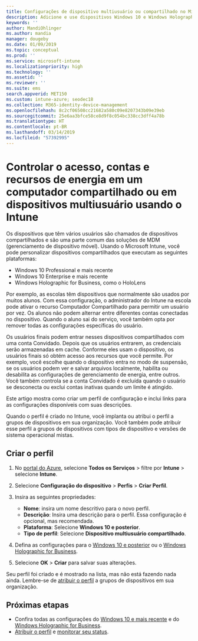 ```yaml
---
title: Configurações de dispositivo multiusuário ou compartilhado no Microsoft Intune – Azure | Microsoft Docs
description: Adicione e use dispositivos Windows 10 e Windows Holographic for Business que são compartilhados ou usados por vários usuários no Microsoft Intune. Veja uma lista de todas as configurações e o que elas fazem nos dispositivos, incluindo o Microsoft HoloLens. Controle contas Convidado, gerencie contas e exclua contas inativas, permita ou impeça o salvamento no armazenamento local, defina opções de energia e suspensão, escolha quando as atualizações são instaladas e use dispositivos em ambientes educacionais em um perfil de configuração do dispositivo.
keywords: ''
author: MandiOhlinger
ms.author: mandia
manager: dougeby
ms.date: 01/09/2019
ms.topic: conceptual
ms.prod: ''
ms.service: microsoft-intune
ms.localizationpriority: high
ms.technology: ''
ms.assetid: ''
ms.reviewer: ''
ms.suite: ems
search.appverid: MET150
ms.custom: intune-azure; seodec18
ms.collection: M365-identity-device-management
ms.openlocfilehash: 8c2cf06508cc21682a580c09e8207343b09e39eb
ms.sourcegitcommit: 25e6aa3bfce58ce8d9f8c054bc338cc3dff4a78b
ms.translationtype: HT
ms.contentlocale: pt-BR
ms.lasthandoff: 03/14/2019
ms.locfileid: "57392995"
---
```

# <a name="control-access-accounts-and-power-features-on-shared-pc-or-multi-user-devices-using-intune"></a>Controlar o acesso, contas e recursos de energia em um computador compartilhado ou em dispositivos multiusuário usando o Intune

Os dispositivos que têm vários usuários são chamados de dispositivos compartilhados e são uma parte comum das soluções de MDM (gerenciamento de dispositivo móvel). Usando o Microsoft Intune, você pode personalizar dispositivos compartilhados que executam as seguintes plataformas:

- Windows 10 Professional e mais recente
- Windows 10 Enterprise e mais recente
- Windows Holographic for Business, como o HoloLens

Por exemplo, as escolas têm dispositivos que normalmente são usados por muitos alunos. Com essa configuração, o administrador do Intune na escola pode ativar o recurso Computador Compartilhado para permitir um usuário por vez. Os alunos não podem alternar entre diferentes contas conectadas no dispositivo. Quando o aluno sai do serviço, você também opta por remover todas as configurações específicas do usuário.

Os usuários finais podem entrar nesses dispositivos compartilhados com uma conta Convidado. Depois que os usuários entrarem, as credenciais serão armazenadas em cache. Conforme eles usam o dispositivo, os usuários finais só obtém acesso aos recursos que você permite. Por exemplo, você escolhe quando o dispositivo entra no modo de suspensão, se os usuários podem ver e salvar arquivos localmente, habilita ou desabilita as configurações de gerenciamento de energia, entre outros. Você também controla se a conta Convidado é excluída quando o usuário se desconecta ou exclui contas inativas quando um limite é atingido.

Este artigo mostra como criar um perfil de configuração e inclui links para as configurações disponíveis com suas descrições.

Quando o perfil é criado no Intune, você implanta ou atribui o perfil a grupos de dispositivos em sua organização. Você também pode atribuir esse perfil a grupos de dispositivos com tipos de dispositivo e versões de sistema operacional mistas.

## <a name="create-the-profile"></a>Criar o perfil

1. No [portal do Azure](https://portal.azure.com), selecione **Todos os Serviços** > filtre por **Intune** > selecione **Intune**.
2. Selecione **Configuração do dispositivo** > **Perfis** > **Criar Perfil**.
3. Insira as seguintes propriedades:

   - **Nome**: insira um nome descritivo para o novo perfil.
   - **Descrição**: Insira uma descrição para o perfil. Essa configuração é opcional, mas recomendada.
   - **Plataforma**: Selecione **Windows 10 e posterior**.
   - **Tipo de perfil**: Selecione **Dispositivo multiusuário compartilhado**.

4. Defina as configurações para o [Windows 10 e posterior](shared-user-device-settings-windows.md) ou o [Windows Holographic for Business](shared-user-device-settings-windows-holographic.md).

5. Selecione **OK** > **Criar** para salvar suas alterações.

Seu perfil foi criado e é mostrado na lista, mas não está fazendo nada ainda. Lembre-se de [atribuir o perfil](device-profile-assign.md) a grupos de dispositivos em sua organização.

## <a name="next-steps"></a>Próximas etapas

- Confira todas as configurações do [Windows 10 e mais recente](shared-user-device-settings-windows.md) e do [Windows Holographic for Business](shared-user-device-settings-windows-holographic.md).
- [Atribuir o perfil](device-profile-assign.md) e [monitorar seu status](device-profile-monitor.md).
